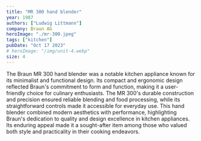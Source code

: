 ```yaml
---
title: "MR 300 hand blender"
year: 1987
authors: ["Ludwig Littmann"]
company: Braun AG
heroImage: "./mr-300.jpeg"
tags: ["kitchen"]
pubDate: "Oct 17 2023"
# heroImage: "/img/unit-4.webp"
size: 4
---
```


The Braun MR 300 hand blender was a notable kitchen appliance known for its minimalist and functional design. Its compact and ergonomic design reflected Braun's commitment to form and function, making it a user-friendly choice for culinary enthusiasts. The MR 300's durable construction and precision ensured reliable blending and food processing, while its straightforward controls made it accessible for everyday use. This hand blender combined modern aesthetics with performance, highlighting Braun's dedication to quality and design excellence in kitchen appliances. Its enduring appeal made it a sought-after item among those who valued both style and practicality in their cooking endeavors.
